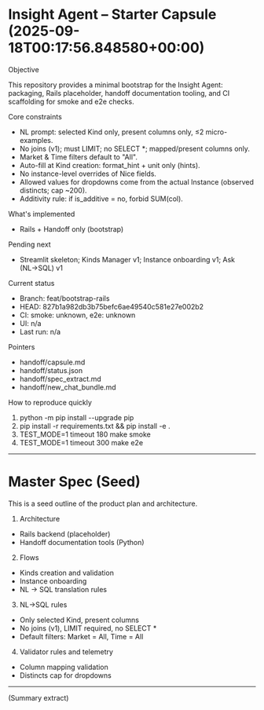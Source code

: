 # Insight Agent – Starter Capsule (2025-09-18T00:17:56.848580+00:00)

Objective

This repository provides a minimal bootstrap for the Insight Agent: packaging, Rails placeholder, handoff documentation tooling, and CI scaffolding for smoke and e2e checks.

Core constraints

- NL prompt: selected Kind only, present columns only, ≤2 micro-examples.
- No joins (v1); must LIMIT; no SELECT *; mapped/present columns only.
- Market & Time filters default to "All".
- Auto-fill at Kind creation: format_hint + unit only (hints).
- No instance-level overrides of Nice fields.
- Allowed values for dropdowns come from the actual Instance (observed distincts; cap ~200).
- Additivity rule: if is_additive = no, forbid SUM(col).

What's implemented

- Rails + Handoff only (bootstrap)

Pending next

- Streamlit skeleton; Kinds Manager v1; Instance onboarding v1; Ask (NL→SQL) v1

Current status

- Branch: feat/bootstrap-rails
- HEAD: 827b1a982db3b75befc6ae49540c581e27e002b2
- CI: smoke: unknown, e2e: unknown
- UI: n/a
- Last run: n/a

Pointers

- handoff/capsule.md
- handoff/status.json
- handoff/spec_extract.md
- handoff/new_chat_bundle.md

How to reproduce quickly

1. python -m pip install --upgrade pip
2. pip install -r requirements.txt && pip install -e .
3. TEST_MODE=1 timeout 180 make smoke
4. TEST_MODE=1 timeout 300 make e2e

---
# Master Spec (Seed)

This is a seed outline of the product plan and architecture.

1. Architecture
- Rails backend (placeholder)
- Handoff documentation tools (Python)

2. Flows
- Kinds creation and validation
- Instance onboarding
- NL -> SQL translation rules

3. NL->SQL rules
- Only selected Kind, present columns
- No joins (v1), LIMIT required, no SELECT *
- Default filters: Market = All, Time = All

4. Validator rules and telemetry
- Column mapping validation
- Distincts cap for dropdowns



---

(Summary extract)
